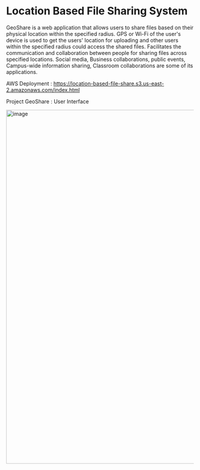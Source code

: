 # Location Based File Sharing System
GeoShare is a web application that allows users to share files based on 
their physical location within the specified radius. GPS or Wi-Fi of the user's device is used to 
get the users' location for uploading and other users within the specified radius could access the 
shared files. Facilitates the communication and collaboration between people for sharing files 
across specified locations. Social media, Business collaborations, public events, Campus-wide 
information sharing, Classroom collaborations are some of its applications.

AWS Deployment : https://location-based-file-share.s3.us-east-2.amazonaws.com/index.html



Project GeoShare : User Interface


<img width="948" alt="image" src="https://github.com/sarutlaa/Project-GeoShare/assets/141533429/f0d1bb47-cd8d-475e-aa31-988203907fbf">
